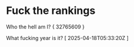 # Fuck the rankings

Who the hell am I?
{ 32765609 }

What fucking year is it?
[ 2025-04-18T05:33:20Z ]
